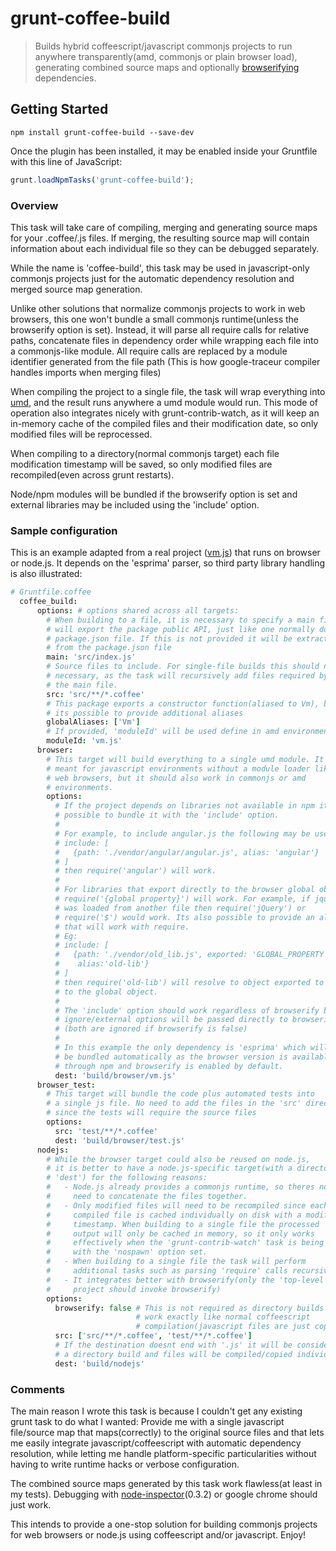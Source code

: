 # grunt-coffee-build

> Builds hybrid coffeescript/javascript commonjs projects to run anywhere transparently(amd, commonjs or plain browser load), generating combined source maps and optionally [browserifying](https://github.com/substack/node-browserify) dependencies. 

## Getting Started
```shell
npm install grunt-coffee-build --save-dev
```

Once the plugin has been installed, it may be enabled inside your Gruntfile with this line of JavaScript:

```js
grunt.loadNpmTasks('grunt-coffee-build');
```

### Overview

This task will take care of compiling, merging and generating source maps for
your .coffee/.js files. If merging, the resulting source map will contain
information about each individual file so they can be debugged separately.

While the name is 'coffee-build', this task may be used in javascript-only
commonjs projects just for the automatic dependency resolution and merged
source map generation.

Unlike other solutions that normalize commonjs projects to work in web
browsers, this one won't bundle a small commonjs runtime(unless the browserify
option is set). Instead, it will parse all require calls for relative paths,
concatenate files in dependency order while wrapping each file into a
commonjs-like module.  All require calls are replaced by a module identifier
generated from the file path (This is how google-traceur compiler handles
imports when merging files)

When compiling the project to a single file, the task will wrap everything into
[umd](https://github.com/umdjs/umd), and the result runs anywhere a umd module
would run. This mode of operation also integrates nicely with
grunt-contrib-watch, as it will keep an in-memory cache of the compiled files
and their modification date, so only modified files will be reprocessed.

When compiling to a directory(normal commonjs target) each file modification
timestamp will be saved, so only modified files are recompiled(even across
grunt restarts).

Node/npm modules will be bundled if the browserify option is set and external
libraries may be included using the 'include' option.

### Sample configuration

This is an example adapted from a real project
([vm.js](https://github.com/tarruda/vm.js)) that runs on browser or node.js.
It depends on the 'esprima' parser, so third party library handling is also
 illustrated:

```coffeescript
# Gruntfile.coffee
  coffee_build:
      options: # options shared across all targets:
        # When building to a file, it is necessary to specify a main file which
        # will export the package public API, just like one normally does in a
        # package.json file. If this is not provided it will be extracted
        # from the package.json file
        main: 'src/index.js'
        # Source files to include. For single-file builds this should not be
        # necessary, as the task will recursively add files required by
        # the main file.
        src: 'src/**/*.coffee'
        # This package exports a constructor function(aliased to Vm), but
        # its possible to provide additional aliases 
        globalAliases: ['Vm']
        # If provided, 'moduleId' will be used define in amd environments
        moduleId: 'vm.js'
      browser:
        # This target will build everything to a single umd module. It is
        # meant for javascript environments without a module loader like
        # web browsers, but it should also work in commonjs or amd
        # environments.
        options:
          # If the project depends on libraries not available in npm it is
          # possible to bundle it with the 'include' option.
          #
          # For example, to include angular.js the following may be used:
          # include: [
          #   {path: './vendor/angular/angular.js', alias: 'angular'}
          # ]
          # then require('angular') will work.
          #
          # For libraries that export directly to the browser global object,
          # require('{global property}') will work. For example, if jquery
          # was loaded from another file then require('jQuery') or
          # require('$') would work. Its also possible to provide an alias
          # that will work with require.
          # Eg:
          # include: [
          #   {path: './vendor/old_lib.js', exported: 'GLOBAL_PROPERTY',
          #    alias:'old-lib'}
          # ]
          # then require('old-lib') will resolve to object exported to
          # to the global object.
          #
          # The 'include' option should work regardless of browserify but
          # ignore/external options will be passed directly to browserify
          # (both are ignored if browserify is false) 
          #
          # In this example the only dependency is 'esprima' which will
          # be bundled automatically as the browser version is available
          # through npm and browserify is enabled by default.
          dest: 'build/browser/vm.js'
      browser_test:
        # This target will bundle the code plus automated tests into
        # a single js file. No need to add the files in the 'src' directory
        # since the tests will require the source files
        options:
          src: 'test/**/*.coffee'
          dest: 'build/browser/test.js'
      nodejs:
        # While the browser target could also be reused on node.js, 
        # it is better to have a node.js-specific target(with a directory
        # 'dest') for the following reasons:
        #   - Node.js already provides a commonjs runtime, so theres no
        #     need to concatenate the files together.
        #   - Only modified files will need to be recompiled since each
        #     compiled file is cached individually on disk with a modification
        #     timestamp. When building to a single file the processed
        #     output will only be cached in memory, so it only works
        #     effectively when the 'grunt-contrib-watch' task is being used
        #     with the 'nospawn' option set.
        #   - When building to a single file the task will perform
        #     additional tasks such as parsing 'require' calls recursively.
        #   - It integrates better with browserify(only the 'top-level'
        #     project should invoke browserify)
        options:
          browserify: false # This is not required as directory builds
                            # work exactly like normal coffeescript
                            # compilation(javascript files are just copied).
          src: ['src/**/*.coffee', 'test/**/*.coffee']
          # If the destination doesnt end with '.js' it will be considered
          # a directory build and files will be compiled/copied individually
          dest: 'build/nodejs'
```

### Comments

The main reason I wrote this task is because I couldn't get any existing grunt
task to do what I wanted: Provide me with a single javascript file/source map
that maps(correctly) to the original source files and that lets me easily
integrate javascript/coffeescript with automatic dependency resolution, while
letting me handle platform-specific particularities without having to write
runtime hacks or verbose configuration.

The combined source maps generated by this task work flawless(at least in my
 tests).
Debugging with
[node-inspector](https://github.com/node-inspector/node-inspector)(0.3.2) or
google chrome should just work.

This intends to provide a one-stop solution for building commonjs 
projects for web browsers or node.js using coffeescript and/or javascript.
Enjoy!
